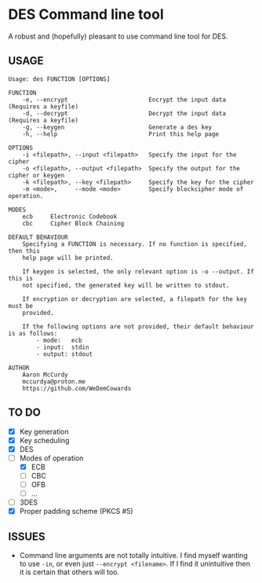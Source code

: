 # DES Command line tool

A robust and (hopefully) pleasant to use command line tool for DES.

## USAGE

```
Usage: des FUNCTION [OPTIONS]

FUNCTION
    -e, --encrypt                       Encrypt the input data (Requires a keyfile)
    -d, --decrypt                       Decrypt the input data (Requires a keyfile)
    -g, --keygen                        Generate a des key
    -h, --help                          Print this help page

OPTIONS
    -i <filepath>, --input <filepath>   Specify the input for the cipher
    -o <filepath>, --output <filepath>  Specify the output for the cipher or keygen
    -k <filepath>, --key <filepath>     Specify the key for the cipher
    -m <mode>,     --mode <mode>        Specify blockcipher mode of operation.

MODES
    ecb     Electronic Codebook
    cbc     Cipher Block Chaining

DEFAULT BEHAVIOUR
    Specifying a FUNCTION is necessary. If no function is specified, then this
    help page will be printed.

    If keygen is selected, the only relevant option is -o --output. If this is
    not specified, the generated key will be written to stdout.

    If encryption or decryption are selected, a filepath for the key must be
    provided.

    If the following options are not provided, their default behaviour is as follows: 
        - mode:   ecb
        - input:  stdin
        - output: stdout

AUTHOR
    Aaron McCurdy
    mccurdya@proton.me
    https://github.com/WeDemCowards

```

## TO DO

- [x] Key generation
- [x] Key scheduling
- [x] DES
- [ ] Modes of operation
    - [x] ECB
    - [ ] CBC
    - [ ] OFB
    - [ ] ...
- [ ] 3DES
- [x] Proper padding scheme (PKCS #5)

## ISSUES

- Command line arguments are not totally intuitive. I find myself wanting to use `-in`, or even just `--encrypt <filename>`. If I find it unintuitive then it is certain that others will too.

